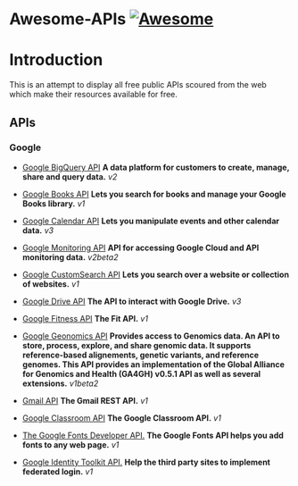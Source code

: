 # Awesome-APIs [![Awesome](https://cdn.rawgit.com/sindresorhus/awesome/d7305f38d29fed78fa85652e3a63e154dd8e8829/media/badge.svg)](https://github.com/sindresorhus/awesome)

# Introduction

This is an attempt to display all free public APIs scoured from the web which make their resources available for free.

APIs
-------
### Google

- [Google BigQuery API](https://cloud.google.com/bigquery/docs/reference/v2/) **A data platform for customers to create, manage, share and query data.** *v2*

- [Google Books API](https://developers.google.com/books/) **Lets you search for books and manage your Google Books library.** *v1*

- [Google Calendar API](https://developers.google.com/google-apps/calendar/?hl=en) **Lets you manipulate events and other calendar data.** *v3*

- [Google Monitoring API](https://cloud.google.com/monitoring/api/) **API for accessing Google Cloud and API monitoring data.** *v2beta2*

- [Google CustomSearch API](https://developers.google.com/custom-search/json-api/v1/overview) **Lets you search over a website or collection of websites.** *v1*

- [Google Drive API](https://developers.google.com/drive/v2/reference/) **The API to interact with Google Drive.** *v3*

- [Google Fitness API](https://developers.google.com/fit/?hl=en) **The Fit API.** *v1*

- [Google Geonomics API](https://cloud.google.com/genomics/v1beta2/reference/) **Provides access to Genomics data. An API to store, process, explore, and share genomic data. It supports reference-based alignements, genetic variants, and reference genomes. This API provides an implementation of the Global Alliance for Genomics and Health (GA4GH) v0.5.1 API as well as several extensions.** *v1beta2*

- [Gmail API](https://developers.google.com/gmail/api/?hl=en) **The Gmail REST API.** *v1*

- [Google Classroom API](https://developers.google.com/classroom/?hl=en) **The Google Classroom API.** *v1*

- [The Google Fonts Developer API.](https://developers.google.com/fonts/?hl=en) **The Google Fonts API helps you add fonts to any web page.** *v1*

- [Google Identity Toolkit API.](https://developers.google.com/identity/) **Help the third party sites to implement federated login.** *v1*






